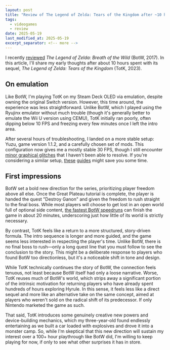 ```yaml
---
layout: post
title: "Review of The Legend of Zelda: Tears of the Kingdom after ~10 hours"
tags:
  - videogames
  - review
date: 2025-05-19
last_modified_at: 2025-05-19
excerpt_separator: <!-- more -->
---
```


I recently [reviewed][1] _The Legend of Zelda: Breath of the Wild_ (BotW, 2017). In this article, I'll share my early thoughts after about 10 hours spent with its sequel, _The Legend of Zelda: Tears of the Kingdom_ (TotK, 2023).

<!-- more -->

## On emulation

Like BotW, I'm playing TotK on my Steam Deck OLED via emulation, despite owning the original Switch version. However, this time around, the experience was less straightforward. Unlike BotW, which I played using the Ryujinx emulator without much trouble (though it's generally better to emulate the Wii U version using CEMU), TotK initially ran poorly, often dipping below 10 FPS and freezing every few minutes once I left the intro area.

After several hours of troubleshooting, I landed on a more stable setup: Yuzu, game version 1.1.2, and a carefully chosen set of mods. This configuration now gives me a mostly stable 30 FPS, though I still encounter [minor graphical glitches][2] that I haven't been able to resolve. If you're considering a similar setup, [these][3] [guides][4] might save you some time.

## First impressions

BotW set a bold new direction for the series, prioritizing player freedom above all else. Once the Great Plateau tutorial is complete, the player is handed the quest "Destroy Ganon" and given the freedom to rush straight to the final boss. While most players will choose to get lost in an open world full of optional side content, [the fastest BotW speedruns][5] can finish the game in about 20 minutes, underscoring just how little of its world is strictly necessary.

By contrast, TotK feels like a return to a more structured, story-driven formula. The intro sequence is longer and more guided, and the game seems less interested in respecting the player's time. Unlike BotW, there is no final boss to rush—only a long quest line that you must follow to see the conclusion to the story. This might be a deliberate response to players who found BotW too directionless, but it's a noticeable shift in tone and design.

While TotK technically continues the story of BotW, the connection feels tenuous, not least because BotW itself had only a loose narrative. Worse, TotK reuses much of BotW's world, which strips away a significant portion of the intrinsic motivation for returning players who have already spent hundreds of hours exploring Hyrule. In this sense, it feels less like a direct sequel and more like an alternative take on the same concept, aimed at players who weren't sold on the radical shift of its predecessor. If only Nintendo marketed the game as such.

That said, TotK introduces some genuinely creative new powers and device-building mechanics, which my three-year-old found endlessly entertaining as we built a car loaded with explosives and drove it into a monster camp. So, while I'm skeptical that this new direction will sustain my interest over a 100+ hour playthrough like BotW did, I'm willing to keep playing for now, if only to see what other surprises it has in store.

 [1]: /Zelda-BotW-review
 [2]: https://www.reddit.com/r/yuzu/comments/1gbd95g/totk_bug_black_screen_on_weapon_food_shields_and/
 [3]: https://www.reddit.com/r/128bitbay/comments/14fjbje/totk_yuzu_steam_deck_almost_stable_30fps_setup/
 [4]: https://www.reddit.com/r/SteamDeck/comments/169y9p9/how_to_setup_yuzu_motion_controls_on_the_steam/
 [5]: https://www.speedrun.com/botw
